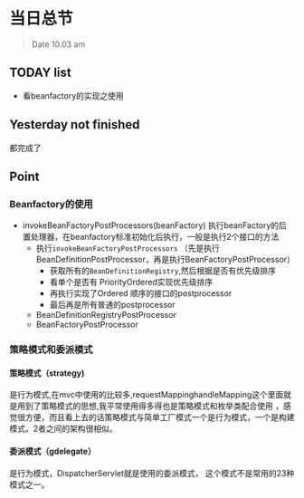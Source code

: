 # 当日总节

> Date 10.03 am

## TODAY  list

* 看beanfactory的实现之使用

## Yesterday not finished

都完成了

## Point

### Beanfactory的使用

* invokeBeanFactoryPostProcessors(beanFactory) 执行beanFactory的后置处理器，在beanfactory标准初始化后执行，一般是执行2个接口的方法
    * 执行`invokeBeanFactoryPostProcessors`  （先是执行BeanDefinitionPostProcessor，再是执行BeanFactoryPostProcessor）
        * 获取所有的`BeanDefinitionRegistry`,然后根据是否有优先级排序
        * 看单个是否有 PriorityOrdered实现优先级排序
        * 再执行实现了Ordered 顺序的接口的postprocessor
        * 最后再是所有普通的postprocessor
    * BeanDefinitionRegistryPostProcessor
    * BeanFactoryPostProcessor

### 策略模式和委派模式

#### 策略模式（strategy)

是行为模式,在mvc中使用的比较多,requestMappinghandleMapping这个里面就是用到了策略模式的思想,我平常使用得多得也是策略模式和枚举类配合使用 ，感觉很方便，而且看上去的话策略模式与简单工厂模式一个是行为模式，一个是构建模式。2者之间的架构很相似。

#### 委派模式（gdelegate）

是行为模式，DispatcherServlet就是使用的委派模式， 这个模式不是常用的23种模式之一。

